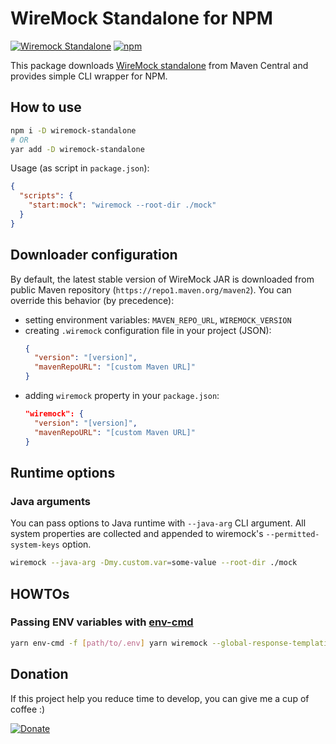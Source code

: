 # WireMock Standalone for NPM

[![Wiremock Standalone](https://img.shields.io/maven-central/v/com.github.tomakehurst/wiremock-standalone?label=wiremock)](http://wiremock.org/docs/running-standalone/)
[![npm](https://img.shields.io/npm/dw/wiremock-standalone)](https://www.npmjs.com/package/wiremock-standalone)

This package downloads [WireMock standalone](http://wiremock.org/docs/running-standalone/) from Maven Central and provides simple CLI wrapper for NPM.

## How to use

```bash
npm i -D wiremock-standalone
# OR
yar add -D wiremock-standalone
```

Usage (as script in `package.json`):

```json
{
  "scripts": {
    "start:mock": "wiremock --root-dir ./mock"
  }
}
```

## Downloader configuration

By default, the latest stable version of WireMock JAR is downloaded from public Maven repository (`https://repo1.maven.org/maven2`).
You can override this behavior (by precedence):
- setting environment variables: `MAVEN_REPO_URL`, `WIREMOCK_VERSION`
- creating `.wiremock` configuration file in your project (JSON):
  ```json
  {
    "version": "[version]",
    "mavenRepoURL": "[custom Maven URL]"
  }
  ```
- adding `wiremock` property in your `package.json`:
  ```json
  "wiremock": {
    "version": "[version]",
    "mavenRepoURL": "[custom Maven URL]"
  }
  ```

## Runtime options

### Java arguments

You can pass options to Java runtime with `--java-arg` CLI argument. All system properties are collected and appended to wiremock's `--permitted-system-keys` option.

```bash
wiremock --java-arg -Dmy.custom.var=some-value --root-dir ./mock
```

## HOWTOs

### Passing ENV variables with [env-cmd](https://www.npmjs.com/package/env-cmd)

```bash
yarn env-cmd -f [path/to/.env] yarn wiremock --global-response-templating --verbose --root-dir ./mocks --permitted-system-keys=WIREMOCK_.*
```

## Donation

If this project help you reduce time to develop, you can give me a cup of coffee :)

[![Donate](https://img.shields.io/badge/Donate-PayPal-brightgreen.svg)](https://www.paypal.me/RafalGalka)
